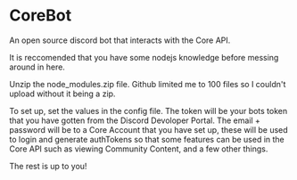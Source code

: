 # CoreBot
An open source discord bot that interacts with the Core API. 

It is reccomended that you have some nodejs knowledge before messing around in here.

Unzip the node_modules.zip file. Github limited me to 100 files so I couldn't upload without it being a zip.

To set up, set the values in the config file. 
The token will be your bots token that you have gotten from the Discord Devoloper Portal.
The email + password will be to a Core Account that you have set up, these will be used to login and generate authTokens so that some features can be used in the Core API such as viewing Community Content, and a few other things.

The rest is up to you! 
